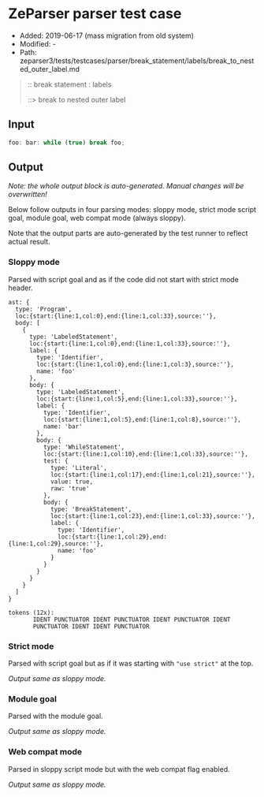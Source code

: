 # ZeParser parser test case

- Added: 2019-06-17 (mass migration from old system)
- Modified: -
- Path: zeparser3/tests/testcases/parser/break_statement/labels/break_to_nested_outer_label.md

> :: break statement : labels
>
> ::> break to nested outer label

## Input

`````js
foo: bar: while (true) break foo;
`````

## Output

_Note: the whole output block is auto-generated. Manual changes will be overwritten!_

Below follow outputs in four parsing modes: sloppy mode, strict mode script goal, module goal, web compat mode (always sloppy).

Note that the output parts are auto-generated by the test runner to reflect actual result.

### Sloppy mode

Parsed with script goal and as if the code did not start with strict mode header.

`````
ast: {
  type: 'Program',
  loc:{start:{line:1,col:0},end:{line:1,col:33},source:''},
  body: [
    {
      type: 'LabeledStatement',
      loc:{start:{line:1,col:0},end:{line:1,col:33},source:''},
      label: {
        type: 'Identifier',
        loc:{start:{line:1,col:0},end:{line:1,col:3},source:''},
        name: 'foo'
      },
      body: {
        type: 'LabeledStatement',
        loc:{start:{line:1,col:5},end:{line:1,col:33},source:''},
        label: {
          type: 'Identifier',
          loc:{start:{line:1,col:5},end:{line:1,col:8},source:''},
          name: 'bar'
        },
        body: {
          type: 'WhileStatement',
          loc:{start:{line:1,col:10},end:{line:1,col:33},source:''},
          test: {
            type: 'Literal',
            loc:{start:{line:1,col:17},end:{line:1,col:21},source:''},
            value: true,
            raw: 'true'
          },
          body: {
            type: 'BreakStatement',
            loc:{start:{line:1,col:23},end:{line:1,col:33},source:''},
            label: {
              type: 'Identifier',
              loc:{start:{line:1,col:29},end:{line:1,col:29},source:''},
              name: 'foo'
            }
          }
        }
      }
    }
  ]
}

tokens (12x):
       IDENT PUNCTUATOR IDENT PUNCTUATOR IDENT PUNCTUATOR IDENT
       PUNCTUATOR IDENT IDENT PUNCTUATOR
`````

### Strict mode

Parsed with script goal but as if it was starting with `"use strict"` at the top.

_Output same as sloppy mode._

### Module goal

Parsed with the module goal.

_Output same as sloppy mode._

### Web compat mode

Parsed in sloppy script mode but with the web compat flag enabled.

_Output same as sloppy mode._

